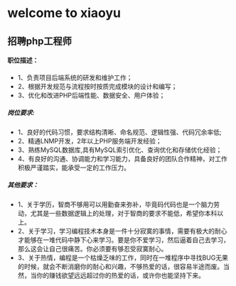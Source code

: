 # welcome to xiaoyu

## 招聘php工程师

#### 职位描述：
* 1、负责项目后端系统的研发和维护工作；
* 2、根据开发规范与流程按时按质完成模块的设计和编写；
* 3、优化和改进PHP后端性能、数据安全、用户体验；

##### 岗位要求:
* 1、良好的代码习惯，要求结构清晰、命名规范、逻辑性强、代码冗余率低;
* 2、精通LNMP开发，2年以上PHP服务端开发经验；
* 3、熟练MySQL数据库,具有MySQL索引优化、查询优化和存储优化经验；
* 4、有良好的沟通、协调能力和学习能力，具备良好的团队合作精神，对工作积极严谨踏实，能承受一定的工作压力。

##### 其他要求：
* 1、关于学历，智商不够用可以用勤奋来弥补，毕竟码代码也是一个脑力劳动，尤其是一些数据逻辑上的处理，对于智商的要求不能低，希望你本科以上。
* 2、关于学习，学习编程技术本身是一件十分寂寞的事情，需要有极大的耐心才能够在一堆代码中静下心来学习。要是你不爱学习，然后逼着自己去学习，那么这会让自己很痛苦。你必须要有够忍受寂寞耐心。
* 3、关于热情，编程是一个枯燥乏味的工作，同时在一堆程序中寻找BUG无果的时候，就会不断消磨你的耐心和兴趣，不够热爱的话，很容易半途而废。当然，当你的赚钱欲望远远超过你的热爱的话，或许你也能坚持下来。
